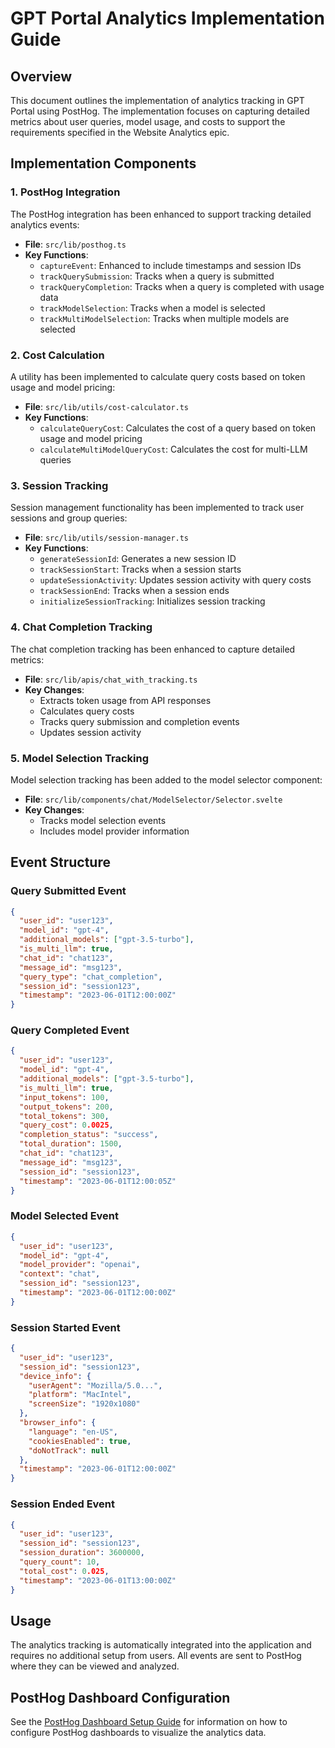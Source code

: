 # GPT Portal Analytics Implementation Guide

## Overview

This document outlines the implementation of analytics tracking in GPT Portal using PostHog. The implementation focuses on capturing detailed metrics about user queries, model usage, and costs to support the requirements specified in the Website Analytics epic.

## Implementation Components

### 1. PostHog Integration

The PostHog integration has been enhanced to support tracking detailed analytics events:

- **File**: `src/lib/posthog.ts`
- **Key Functions**:
  - `captureEvent`: Enhanced to include timestamps and session IDs
  - `trackQuerySubmission`: Tracks when a query is submitted
  - `trackQueryCompletion`: Tracks when a query is completed with usage data
  - `trackModelSelection`: Tracks when a model is selected
  - `trackMultiModelSelection`: Tracks when multiple models are selected

### 2. Cost Calculation

A utility has been implemented to calculate query costs based on token usage and model pricing:

- **File**: `src/lib/utils/cost-calculator.ts`
- **Key Functions**:
  - `calculateQueryCost`: Calculates the cost of a query based on token usage and model pricing
  - `calculateMultiModelQueryCost`: Calculates the cost for multi-LLM queries

### 3. Session Tracking

Session management functionality has been implemented to track user sessions and group queries:

- **File**: `src/lib/utils/session-manager.ts`
- **Key Functions**:
  - `generateSessionId`: Generates a new session ID
  - `trackSessionStart`: Tracks when a session starts
  - `updateSessionActivity`: Updates session activity with query costs
  - `trackSessionEnd`: Tracks when a session ends
  - `initializeSessionTracking`: Initializes session tracking

### 4. Chat Completion Tracking

The chat completion tracking has been enhanced to capture detailed metrics:

- **File**: `src/lib/apis/chat_with_tracking.ts`
- **Key Changes**:
  - Extracts token usage from API responses
  - Calculates query costs
  - Tracks query submission and completion events
  - Updates session activity

### 5. Model Selection Tracking

Model selection tracking has been added to the model selector component:

- **File**: `src/lib/components/chat/ModelSelector/Selector.svelte`
- **Key Changes**:
  - Tracks model selection events
  - Includes model provider information

## Event Structure

### Query Submitted Event

```json
{
  "user_id": "user123",
  "model_id": "gpt-4",
  "additional_models": ["gpt-3.5-turbo"],
  "is_multi_llm": true,
  "chat_id": "chat123",
  "message_id": "msg123",
  "query_type": "chat_completion",
  "session_id": "session123",
  "timestamp": "2023-06-01T12:00:00Z"
}
```

### Query Completed Event

```json
{
  "user_id": "user123",
  "model_id": "gpt-4",
  "additional_models": ["gpt-3.5-turbo"],
  "is_multi_llm": true,
  "input_tokens": 100,
  "output_tokens": 200,
  "total_tokens": 300,
  "query_cost": 0.0025,
  "completion_status": "success",
  "total_duration": 1500,
  "chat_id": "chat123",
  "message_id": "msg123",
  "session_id": "session123",
  "timestamp": "2023-06-01T12:00:05Z"
}
```

### Model Selected Event

```json
{
  "user_id": "user123",
  "model_id": "gpt-4",
  "model_provider": "openai",
  "context": "chat",
  "session_id": "session123",
  "timestamp": "2023-06-01T12:00:00Z"
}
```

### Session Started Event

```json
{
  "user_id": "user123",
  "session_id": "session123",
  "device_info": {
    "userAgent": "Mozilla/5.0...",
    "platform": "MacIntel",
    "screenSize": "1920x1080"
  },
  "browser_info": {
    "language": "en-US",
    "cookiesEnabled": true,
    "doNotTrack": null
  },
  "timestamp": "2023-06-01T12:00:00Z"
}
```

### Session Ended Event

```json
{
  "user_id": "user123",
  "session_id": "session123",
  "session_duration": 3600000,
  "query_count": 10,
  "total_cost": 0.025,
  "timestamp": "2023-06-01T13:00:00Z"
}
```

## Usage

The analytics tracking is automatically integrated into the application and requires no additional setup from users. All events are sent to PostHog where they can be viewed and analyzed.

## PostHog Dashboard Configuration

See the [PostHog Dashboard Setup Guide](posthog-dashboard-setup.md) for information on how to configure PostHog dashboards to visualize the analytics data.
